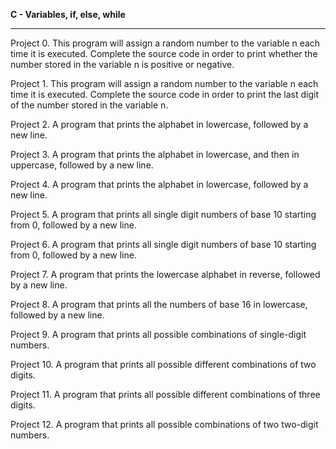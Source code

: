**C - Variables, if, else, while**
***
Project 0. This program will assign a random number to the variable n each time it is executed. Complete the source code in order to print whether the number stored in the variable n is positive or negative.

Project 1. This program will assign a random number to the variable n each time it is executed. Complete the source code in order to print the last digit of the number stored in the variable n.

Project 2. A program that prints the alphabet in lowercase, followed by a new line.

Project 3. A program that prints the alphabet in lowercase, and then in uppercase, followed by a new line.

Project 4. A program that prints the alphabet in lowercase, followed by a new line.

Project 5. A program that prints all single digit numbers of base 10 starting from 0, followed by a new line.

Project 6. A program that prints all single digit numbers of base 10 starting from 0, followed by a new line.

Project 7. A program that prints the lowercase alphabet in reverse, followed by a new line.

Project 8. A program that prints all the numbers of base 16 in lowercase, followed by a new line.

Project 9. A program that prints all possible combinations of single-digit numbers.

Project 10. A program that prints all possible different combinations of two digits.

Project 11. A program that prints all possible different combinations of three digits.

Project 12. A program that prints all possible combinations of two two-digit numbers.

